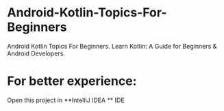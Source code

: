 # Android-Kotlin-Topics-For-Beginners
Android Kotlin Topics For Beginners. Learn Kotlin: A Guide for Beginners &amp; Android Developers.

# For better experience:
Open this project in **IntelliJ IDEA ** IDE
